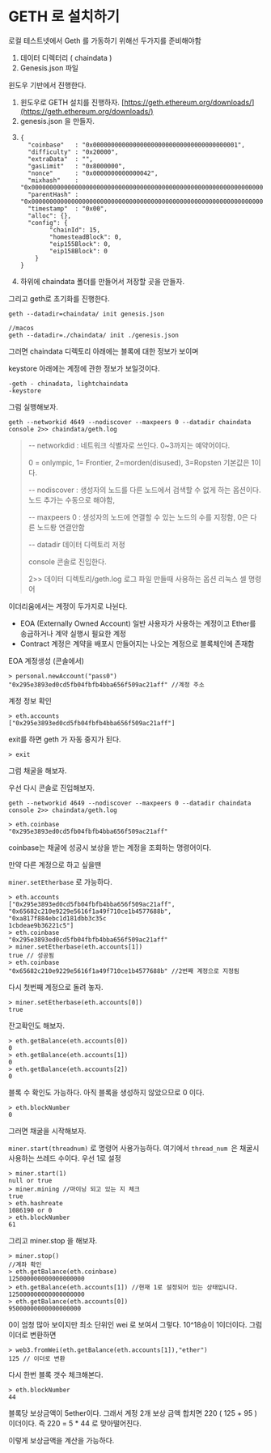 # GETH 로 설치하기

로컬 테스트넷에서 Geth 를 가동하기 위해선 두가지를 준비해야함

1. 데이터 디렉터리 \( chaindata \)
2. Genesis.json 파일

윈도우 기반에서 진행한다.

1. 윈도우로 GETH 설치를 진행하자. [https://geth.ethereum.org/downloads/](https://geth.ethereum.org/downloads/)
2. genesis.json 을 만들자. 
3. ```
   {
     "coinbase"   : "0x0000000000000000000000000000000000000001",
     "difficulty" : "0x20000",
     "extraData"  : "",
     "gasLimit"   : "0x8000000",
     "nonce"      : "0x0000000000000042",
     "mixhash"    : "0x0000000000000000000000000000000000000000000000000000000000000000",
     "parentHash" : "0x0000000000000000000000000000000000000000000000000000000000000000",
     "timestamp"  : "0x00",
     "alloc": {},
     "config": {
           "chainId": 15,
           "homesteadBlock": 0,
           "eip155Block": 0,
           "eip158Block": 0
       }
   }
   ```
4. 하위에 chaindata 폴더를 만들어서 저장할 곳을 만들자. 

그리고 geth로 초기화를 진행한다.

```
geth --datadir=chaindata/ init genesis.json

//macos
geth --datadir=./chaindata/ init ./genesis.json
```

그러면 chaindata 디렉토리 아래에는 블록에 대한 정보가 보이며

keystore 아래에는 계정에 관한 정보가 보일것이다.

```
-geth - chinadata, lightchaindata
-keystore
```

그럼 실행해보자.

```
geth --networkid 4649 --nodiscover --maxpeers 0 --datadir chaindata console 2>> chaindata/geth.log
```

> -- networkdid : 네트워크 식별자로 쓰인다. 0~3까지는 예약어이다.
>
> 0 = onlympic, 1= Frontier, 2=morden\(disused\), 3=Ropsten  기본값은 1이다.
>
> -- nodiscover : 생성자의 노드를 다른 노드에서 검색할 수 없게 하는 옵션이다. 노드 추가는 수동으로 해야함,
>
> -- maxpeers 0 : 생성자의 노드에 연결할 수 있는 노드의 수를 지정함, 0은 다른 노드뢍 연결안함
>
> -- datadir 데이터 디렉토리 저정
>
> console 콘솔로 진입한다.
>
> 2&gt;&gt; 데이터 디렉토리/geth.log 로그 파일 만들때 사용하는 옵션 리눅스 셀 명령어

이더리움에서는 계정이 두가지로 나뉜다.

* EOA \(Externally Owned Account\) 일반 사용자가 사용하는 계정이고 Ether를 송금하거나 계약 실행시 필요한 계정
* Contract 계정은 계약을 배포시 만들어지는 나오는 계정으로 블록체인에 존재함

EOA 계정생성 \(콘솔에서\)

```
> personal.newAccount("pass0")
"0x295e3893ed0cd5fb04fbfb4bba656f509ac21aff" //계정 주소
```

계정 정보 확인

```
> eth.accounts
["0x295e3893ed0cd5fb04fbfb4bba656f509ac21aff"]
```

exit를 하면 geth 가 자동 중지가 된다.

```
> exit
```

그럼 채굴을 해보자. 

우선 다시 콘솔로 진입해보자. 

```
geth --networkid 4649 --nodiscover --maxpeers 0 --datadir chaindata console 2>> chaindata/geth.log
```

```
> eth.coinbase
"0x295e3893ed0cd5fb04fbfb4bba656f509ac21aff"
```

coinbase는 채굴에 성공시 보상을 받는 계정을 조회하는 명령어이다. 

만약 다른 계정으로 하고 싶을땐

`miner.setEtherbase` 로 가능하다. 

```
> eth.accounts
["0x295e3893ed0cd5fb04fbfb4bba656f509ac21aff", "0x65682c210e9229e5616f1a49f710ce1b4577688b", "0xa817f884ebc1d181dbb3c35c
1cbdeae9b36221c5"]
> eth.coinbase
"0x295e3893ed0cd5fb04fbfb4bba656f509ac21aff"
> miner.setEtherbase(eth.accounts[1])
true // 성공됨
> eth.coinbase
"0x65682c210e9229e5616f1a49f710ce1b4577688b" //2번째 계정으로 지정됨
```

다시 첫번째 계정으로 돌려 놓자. 

```
> miner.setEtherbase(eth.accounts[0])
true
```

잔고확인도 해보자. 

```
> eth.getBalance(eth.accounts[0])
0
> eth.getBalance(eth.accounts[1])
0
> eth.getBalance(eth.accounts[2])
0
```

블록 수 확인도 가능하다. 아직 블록을 생성하지 않았으므로 0 이다.

```
> eth.blockNumber
0
```

그러면 채굴을 시작해보자. 

`miner.start(threadnum)` 로 명령어 사용가능하다. 여기에서 `thread_num `은 채굴시 사용하는 쓰레드 수이다. 우선 1로 설정

```
> miner.start(1)
null or true
> miner.mining //마이닝 되고 있는 지 체크
true
> eth.hashreate
1086190 or 0
> eth.blockNumber
61
```

그리고 miner.stop 을 해보자.

```
> miner.stop()
//계좌 확인
> eth.getBalance(eth.coinbase)
125000000000000000000
> eth.getBalance(eth.accounts[1]) //현재 1로 설정되어 있는 상태입니다.
125000000000000000000
> eth.getBalance(eth.accounts[0])
95000000000000000000
```

0이 엄청 많아 보이지만 최소 단위인 wei 로 보여서 그렇다. 10^18승이 1이더이다. 그럼 이더로 변환하면

```
> web3.fromWei(eth.getBalance(eth.accounts[1]),"ether")
125 // 이더로 변환
```

다시 한번 블록 갯수 체크해본다. 

```
> eth.blockNumber
44
```

블록당 보상금액이 5ether이다. 그래서 계정 2개 보상 금액 합치면 220 \( 125 + 95 \) 이더이다. 즉 220 = 5 \* 44 로 맞아떨어진다. 

이렇게 보상금액을 계산을 가능하다. 



